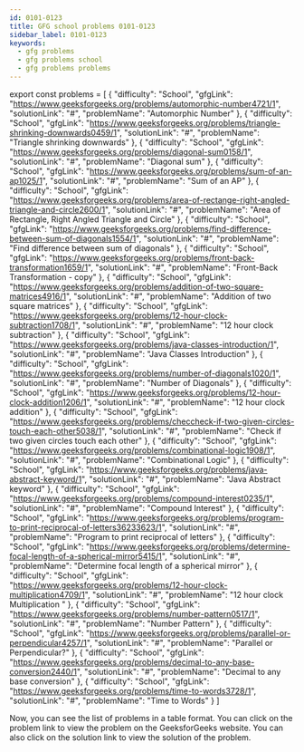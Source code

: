 ```yaml
---
id: 0101-0123
title: GFG school problems 0101-0123
sidebar_label: 0101-0123
keywords:
  - gfg problems
  - gfg problems school
  - gfg problems problems
---
```


export const problems = [
{
"difficulty": "School",
"gfgLink": "https://www.geeksforgeeks.org/problems/automorphic-number4721/1",
"solutionLink": "#",
"problemName": "Automorphic Number"
},
{
"difficulty": "School",
"gfgLink": "https://www.geeksforgeeks.org/problems/triangle-shrinking-downwards0459/1",
"solutionLink": "#",
"problemName": "Triangle shrinking downwards"
},
{
"difficulty": "School",
"gfgLink": "https://www.geeksforgeeks.org/problems/diagonal-sum0158/1",
"solutionLink": "#",
"problemName": "Diagonal sum"
},
{
"difficulty": "School",
"gfgLink": "https://www.geeksforgeeks.org/problems/sum-of-an-ap1025/1",
"solutionLink": "#",
"problemName": "Sum of an AP"
},
{
"difficulty": "School",
"gfgLink": "https://www.geeksforgeeks.org/problems/area-of-rectange-right-angled-triangle-and-circle2600/1",
"solutionLink": "#",
"problemName": "Area of Rectangle, Right Angled Triangle and Circle"
},
{
"difficulty": "School",
"gfgLink": "https://www.geeksforgeeks.org/problems/find-difference-between-sum-of-diagonals1554/1",
"solutionLink": "#",
"problemName": "Find difference between sum of diagonals"
},
{
"difficulty": "School",
"gfgLink": "https://www.geeksforgeeks.org/problems/front-back-transformation1659/1",
"solutionLink": "#",
"problemName": "Front-Back Transformation - copy"
},
{
"difficulty": "School",
"gfgLink": "https://www.geeksforgeeks.org/problems/addition-of-two-square-matrices4916/1",
"solutionLink": "#",
"problemName": "Addition of two square matrices"
},
{
"difficulty": "School",
"gfgLink": "https://www.geeksforgeeks.org/problems/12-hour-clock-subtraction1708/1",
"solutionLink": "#",
"problemName": "12 hour clock subtraction"
},
{
"difficulty": "School",
"gfgLink": "https://www.geeksforgeeks.org/problems/java-classes-introduction/1",
"solutionLink": "#",
"problemName": "Java Classes Introduction"
},
{
"difficulty": "School",
"gfgLink": "https://www.geeksforgeeks.org/problems/number-of-diagonals1020/1",
"solutionLink": "#",
"problemName": "Number of Diagonals"
},
{
"difficulty": "School",
"gfgLink": "https://www.geeksforgeeks.org/problems/12-hour-clock-addition1206/1",
"solutionLink": "#",
"problemName": "12 hour clock addition"
},
{
"difficulty": "School",
"gfgLink": "https://www.geeksforgeeks.org/problems/checcheck-if-two-given-circles-touch-each-other5038/1",
"solutionLink": "#",
"problemName": "Check if two given circles touch each other"
},
{
"difficulty": "School",
"gfgLink": "https://www.geeksforgeeks.org/problems/combinational-logic1908/1",
"solutionLink": "#",
"problemName": "Combinational Logic"
},
{
"difficulty": "School",
"gfgLink": "https://www.geeksforgeeks.org/problems/java-abstract-keyword/1",
"solutionLink": "#",
"problemName": "Java Abstract keyword"
},
{
"difficulty": "School",
"gfgLink": "https://www.geeksforgeeks.org/problems/compound-interest0235/1",
"solutionLink": "#",
"problemName": "Compound Interest"
},
{
"difficulty": "School",
"gfgLink": "https://www.geeksforgeeks.org/problems/program-to-print-reciprocal-of-letters36233623/1",
"solutionLink": "#",
"problemName": "Program to print reciprocal of letters"
},
{
"difficulty": "School",
"gfgLink": "https://www.geeksforgeeks.org/problems/determine-focal-length-of-a-spherical-mirror5415/1",
"solutionLink": "#",
"problemName": "Determine focal length of a spherical mirror"
},
{
"difficulty": "School",
"gfgLink": "https://www.geeksforgeeks.org/problems/12-hour-clock-multiplication4709/1",
"solutionLink": "#",
"problemName": "12 hour clock Multiplication "
},
{
"difficulty": "School",
"gfgLink": "https://www.geeksforgeeks.org/problems/number-pattern0517/1",
"solutionLink": "#",
"problemName": "Number Pattern"
},
{
"difficulty": "School",
"gfgLink": "https://www.geeksforgeeks.org/problems/parallel-or-perpendicular4257/1",
"solutionLink": "#",
"problemName": "Parallel or Perpendicular?"
},
{
"difficulty": "School",
"gfgLink": "https://www.geeksforgeeks.org/problems/decimal-to-any-base-conversion2440/1",
"solutionLink": "#",
"problemName": "Decimal to any base conversion"
},
{
"difficulty": "School",
"gfgLink": "https://www.geeksforgeeks.org/problems/time-to-words3728/1",
"solutionLink": "#",
"problemName": "Time to Words"
}
]

<Table
    title=""
    data={problems}
    isSorted={false}
    collectionLink="https://www.geeksforgeeks.org/"
/>

Now, you can see the list of problems in a table format. You can click on the problem link to view the problem on the GeeksforGeeks website. You can also click on the solution link to view the solution of the problem.
